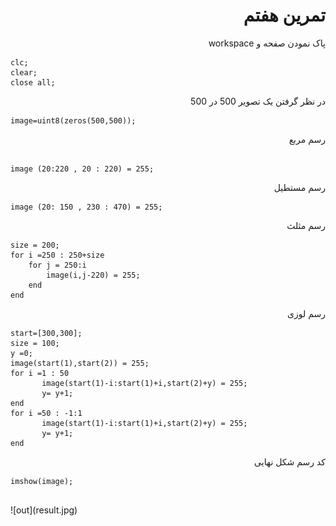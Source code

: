 
<div dir = "rtl">
    <h1> تمرین هفتم </h1>
</div>

<div dir="rtl">
پاک نمودن صفحه و workspace
</br>

</div>


````
clc;
clear;
close all;
````
<div dir="rtl">
در نظر گرفتن یک تصویر 500 در 500</br>

</div>

````
image=uint8(zeros(500,500));

````
<div dir="rtl">
 رسم مربع
</div>

````

image (20:220 , 20 : 220) = 255;

````

<div dir="rtl">
 رسم مستطیل
</div>

````
image (20: 150 , 230 : 470) = 255;

````

<div dir="rtl">

رسم مثلث
</div>

````
size = 200;
for i =250 : 250+size
    for j = 250:i
        image(i,j-220) = 255;
    end
end
````

<div dir="rtl">

رسم لوزی
</div>

````
start=[300,300];
size = 100;
y =0;
image(start(1),start(2)) = 255;
for i =1 : 50
       image(start(1)-i:start(1)+i,start(2)+y) = 255;
       y= y+1;
end
for i =50 : -1:1
       image(start(1)-i:start(1)+i,start(2)+y) = 255;
       y= y+1;
end
````
<div dir="rtl">

کد رسم شکل نهایی
</div>

````
imshow(image);


````
<div>
![out](result.jpg)
</div>
